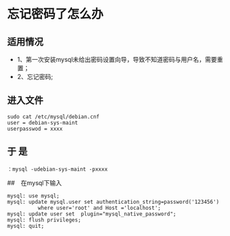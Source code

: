 忘记密码了怎么办  
=====
## 适用情况  
* 1、第一次安装mysql未给出密码设置向导，导致不知道密码与用户名，需要重置；    
* 2、忘记密码;  

## 进入文件
```Linux
sudo cat /etc/mysql/debian.cnf 
user = debian-sys-maint
userpasswod = xxxx
```


## 于  是
```Linux
：mysql -udebian-sys-maint -pxxxx
```


##　在mysql下输入
```Linux
mysql: use mysql; 
mysql: update mysql.user set authentication_string=password('123456') 
		  where user='root' and Host ='localhost'; 
mysql: update user set  plugin="mysql_native_password";     
mysql: flush privileges;
mysql: quit; 
```

